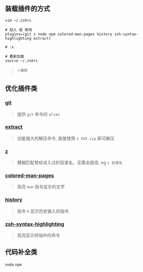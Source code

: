 ## 装载插件的方式
```shell
vim ~/.zshrc

# 加入 或 修改
plugins=(git z node npm colored-man-pages history zsh-syntax-highlighting extract)

# :x

# 重新加载
source ~/.zshrc
```

> :star:`推荐`  
## 优化插件类
### [git](https://github.com/robbyrussell/oh-my-zsh/wiki/Plugin:git)
> 提供 `git` 命令的 `alias`

### [extract](https://github.com/robbyrussell/oh-my-zsh/tree/master/plugins/extract)
> 功能强大的解压命令, 直接使用 `x XXX.zip` 即可解压

### [z](https://github.com/robbyrussell/oh-my-zsh/tree/master/plugins/z)
> 模糊匹配曾经进入过的目录名，无需全路径, eg `z 目录名`

### [colored-man-pages](https://github.com/robbyrussell/oh-my-zsh/tree/master/plugins/colored-man-pages)
> 高亮 `man` 指令显示的文字

### [history](https://github.com/robbyrussell/oh-my-zsh/tree/master/plugins/history)
> 指令 `h` 显示历史输入的指令

### [zsh-syntax-highlighting](https://github.com/robbyrussell/oh-my-zsh/tree/master/plugins/history)
> 高亮显示终端中的命令

## 代码补全类
`node` `npm`

